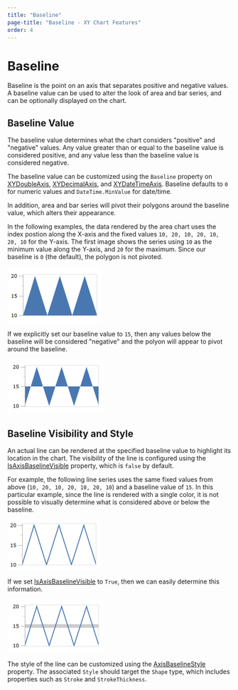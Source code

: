 ```yaml
---
title: "Baseline"
page-title: "Baseline - XY Chart Features"
order: 4
---
```

# Baseline

Baseline is the point on an axis that separates positive and negative values.  A baseline value can be used to alter the look of area and bar series, and can be optionally displayed on the chart.

## Baseline Value

The baseline value determines what the chart considers "positive" and "negative" values.  Any value greater than or equal to the baseline value is considered positive, and any value less than the baseline value is considered negative.

The baseline value can be customized using the `Baseline` property on [XYDoubleAxis](xref:@ActiproUIRoot.Controls.Charts.XYDoubleAxis), [XYDecimalAxis](xref:@ActiproUIRoot.Controls.Charts.XYDecimalAxis), and [XYDateTimeAxis](xref:@ActiproUIRoot.Controls.Charts.XYDateTimeAxis).  Baseline defaults to `0` for numeric values and `DateTime.MinValue` for date/time.

In addition, area and bar series will pivot their polygons around the baseline value, which alters their appearance.

In the following examples, the data rendered by the area chart uses the index postion along the X-axis and the fixed values `10, 20, 10, 20, 10, 20, 10` for the Y-axis.  The first image shows the series using `10` as the minimum value along the Y-axis, and `20` for the maximum.  Since our baseline is `0` (the default), the polygon is not pivoted.

![Screenshot](../images/chart-types-area2.png)

If we explicitly set our baseline value to `15`, then any values below the baseline will be considered "negative" and the polyon will appear to pivot around the baseline.

![Screenshot](../images/chart-types-area3.png)

## Baseline Visibility and Style

An actual line can be rendered at the specified baseline value to highlight its location in the chart.  The visibility of the line is configured using the [IsAxisBaselineVisible](xref:@ActiproUIRoot.Controls.Charts.XYChart.IsAxisBaselineVisible) property, which is `false` by default.

For example, the following line series uses the same fixed values from above (`10, 20, 10, 20, 10, 20, 10`) and a baseline value of `15`.  In this particular example, since the line is rendered with a single color, it is not possible to visually determine what is considered above or below the baseline.

![Screenshot](../images/appearance-baseline1.png)

If we set [IsAxisBaselineVisible](xref:@ActiproUIRoot.Controls.Charts.XYChart.IsAxisBaselineVisible) to `True`, then we can easily determine this information.

![Screenshot](../images/appearance-baseline2.png)

The style of the line can be customized using the [AxisBaselineStyle](xref:@ActiproUIRoot.Controls.Charts.XYChart.AxisBaselineStyle) property.  The associated `Style` should target the `Shape` type, which includes properties such as `Stroke` and `StrokeThickness`.
